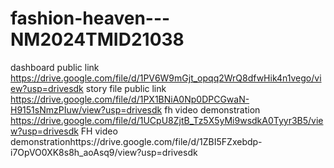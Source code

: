 # fashion-heaven---NM2024TMID21038


dashboard public link https://drive.google.com/file/d/1PV6W9mGjt_opqq2WrQ8dfwHik4n1vego/view?usp=drivesdk
story file public link https://drive.google.com/file/d/1PX1BNiA0Np0DPCGwaN-H9151sNmzPIuw/view?usp=drivesdk
fh video demonstration https://drive.google.com/file/d/1UCpU8ZjtB_Tz5X5yMi9wsdkA0Tyyr3B5/view?usp=drivesdk
FH video demonstrationhttps://drive.google.com/file/d/1ZBI5FZxebdp-i7OpVO0XK8s8h_aoAsq9/view?usp=drivesdk
